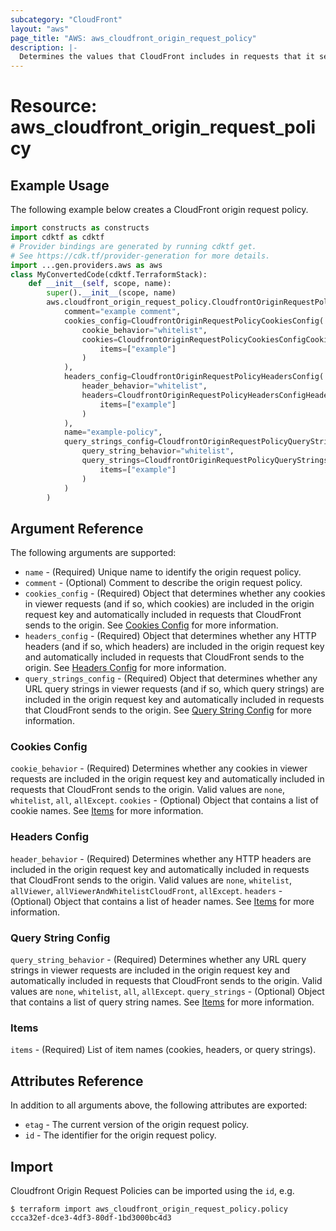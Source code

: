 ```yaml
---
subcategory: "CloudFront"
layout: "aws"
page_title: "AWS: aws_cloudfront_origin_request_policy"
description: |-
  Determines the values that CloudFront includes in requests that it sends to the origin.
---
```


# Resource: aws_cloudfront_origin_request_policy

## Example Usage

The following example below creates a CloudFront origin request policy.

```python
import constructs as constructs
import cdktf as cdktf
# Provider bindings are generated by running cdktf get.
# See https://cdk.tf/provider-generation for more details.
import ...gen.providers.aws as aws
class MyConvertedCode(cdktf.TerraformStack):
    def __init__(self, scope, name):
        super().__init__(scope, name)
        aws.cloudfront_origin_request_policy.CloudfrontOriginRequestPolicy(self, "example",
            comment="example comment",
            cookies_config=CloudfrontOriginRequestPolicyCookiesConfig(
                cookie_behavior="whitelist",
                cookies=CloudfrontOriginRequestPolicyCookiesConfigCookies(
                    items=["example"]
                )
            ),
            headers_config=CloudfrontOriginRequestPolicyHeadersConfig(
                header_behavior="whitelist",
                headers=CloudfrontOriginRequestPolicyHeadersConfigHeaders(
                    items=["example"]
                )
            ),
            name="example-policy",
            query_strings_config=CloudfrontOriginRequestPolicyQueryStringsConfig(
                query_string_behavior="whitelist",
                query_strings=CloudfrontOriginRequestPolicyQueryStringsConfigQueryStrings(
                    items=["example"]
                )
            )
        )
```

## Argument Reference

The following arguments are supported:

* `name` - (Required) Unique name to identify the origin request policy.
* `comment` - (Optional) Comment to describe the origin request policy.
* `cookies_config` - (Required) Object that determines whether any cookies in viewer requests (and if so, which cookies) are included in the origin request key and automatically included in requests that CloudFront sends to the origin. See [Cookies Config](#cookies-config) for more information.
* `headers_config` - (Required) Object that determines whether any HTTP headers (and if so, which headers) are included in the origin request key and automatically included in requests that CloudFront sends to the origin. See [Headers Config](#headers-config) for more information.
* `query_strings_config` - (Required) Object that determines whether any URL query strings in viewer requests (and if so, which query strings) are included in the origin request key and automatically included in requests that CloudFront sends to the origin. See [Query String Config](#query-string-config) for more information.

### Cookies Config

`cookie_behavior` - (Required) Determines whether any cookies in viewer requests are included in the origin request key and automatically included in requests that CloudFront sends to the origin. Valid values are `none`, `whitelist`, `all`, `allExcept`.
`cookies` - (Optional) Object that contains a list of cookie names. See [Items](#items) for more information.

### Headers Config

`header_behavior` - (Required) Determines whether any HTTP headers are included in the origin request key and automatically included in requests that CloudFront sends to the origin. Valid values are `none`, `whitelist`, `allViewer`, `allViewerAndWhitelistCloudFront`, `allExcept`.
`headers` - (Optional) Object that contains a list of header names. See [Items](#items) for more information.

### Query String Config

`query_string_behavior` - (Required) Determines whether any URL query strings in viewer requests are included in the origin request key and automatically included in requests that CloudFront sends to the origin. Valid values are `none`, `whitelist`, `all`, `allExcept`.
`query_strings` - (Optional) Object that contains a list of query string names. See [Items](#items) for more information.

### Items

`items` - (Required) List of item names (cookies, headers, or query strings).

## Attributes Reference

In addition to all arguments above, the following attributes are exported:

* `etag` - The current version of the origin request policy.
* `id` - The identifier for the origin request policy.

## Import

Cloudfront Origin Request Policies can be imported using the `id`, e.g.

```
$ terraform import aws_cloudfront_origin_request_policy.policy ccca32ef-dce3-4df3-80df-1bd3000bc4d3
```

<!-- cache-key: cdktf-0.17.0-pre.15 input-961d553914a792eedb14c9e52636f6c2b3f1fc4a7a5645514bac7e1e7c83ae1e -->